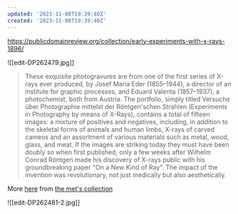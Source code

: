 ```yaml
---
updated: '2023-11-08T19:39:40Z'
created: '2023-11-08T19:39:40Z'
---
```

https://publicdomainreview.org/collection/early-experiments-with-x-rays-1896/

![[edit-DP262479.jpg]]

> These exquisite photogravures are from one of the first series of X-rays ever produced, by Josef Maria Eder (1855–1944), a director of an institute for graphic processes, and Eduard Valenta (1857–1937), a photochemist, both from Austria. The portfolio, simply titled Versuche über Photographie mittelst der Röntgen'schen Strahlen (Experiments in Photography by means of X-Rays), contains a total of fifteen images: a mixture of positives and negatives, including, in addition to the skeletal forms of animals and human limbs, X-rays of carved cameos and an assortment of various materials such as metal, wood, glass, and meat. If the images are striking today they must have been doubly so when first published, only a few weeks after Wilhelm Conrad Röntgen made his discovery of X-rays public with his groundbreaking paper "On a New Kind of Ray". The impact of the invention was revolutionary, not just medically but also aesthetically.

More [here](https://publicdomainreview.org/collection/early-experiments-with-x-rays-1896/) from [the met's collection](https://www.metmuseum.org/art/collection/search?q=Josef+Maria+Eder)

![[edit-DP262481-2.jpg]]